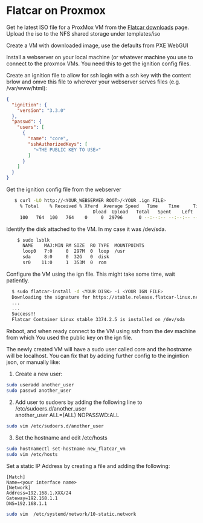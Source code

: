 # Flatcar on Proxmox

Get he latest ISO file for a ProxMox VM from the [Flatcar downloads](https://stable.release.flatcar-linux.net/amd64-usr/current/flatcar_production_iso_image.iso) page. Upload the iso to the NFS shared storage under templates/iso  
  
Create a VM with downloaded image, use the defaults from PXE WebGUI  
  
Install a webserver on your local machine (or whatever machine you use to connect to the proxmox VMs. You need this to get the ignition config files.  
  
Create an ignition file to allow for ssh login with a ssh key with the content brlow and omve this file to wherever your webserver serves files (e.g. /var/www/html):  

```json
{
  "ignition": {
    "version": "3.3.0"
  },
  "passwd": {
    "users": [
      {
        "name": "core",
        "sshAuthorizedKeys": [
          "<THE PUBLIC KEY TO USE>"
        ]
      }
    ]
  }
}
```  
  
Get the ignition config file from the webserver  

 ``` bash
    $ curl -LO http://<YOUR_WEBSERVER ROOT>/<YOUR .ign FILE>
      % Total    % Received % Xferd  Average Speed   Time    Time     Time  Current
                                 Dload  Upload   Total   Spent    Left  Speed
      100   764  100   764    0     0  29796      0 --:--:-- --:--:-- --:--:-- 30560
```  

Identify the disk attached to the VM. In my case it was /dev/sda.

``` bash
    $ sudo lsblk
      NAME    MAJ:MIN RM SIZE  RO TYPE  MOUNTPOINTS 
      loop0   7:0     0  297M  0  loop  /usr   
      sda     8:0     0  32G   0  disk
      sr0    11:0     1  353M  0  rom

```  

Configure the VM using the ign file. This might take some time, wait patiently.  

```bash
  $ sudo flatcar-install -d <YOUR DISK> -i <YOUR IGN FILE>  
  Downloading the signature for https://stable.release.flatcar-linux.net/amd64-usr
  ...
  ...
  Success!! 
  Flatcar Container Linux stable 3374.2.5 is installed on /dev/sda
```

Reboot, and when ready connect to the VM using ssh from the dev machine from which You used the public key on the ign file.  

The newly created VM will have a sudo user called core and the hostname will be localhost. You can fix that by adding further config to the ingintion json, or manually like:  
1. Create a new user:  

```bash  
sudo useradd another_user
sudo passwd another_user
```  
2. Add user to sudoers by adding the following line to /etc/sudoers.d/another_user  
another_user ALL=(ALL) NOPASSWD:ALL  
```bash
sudo vim /etc/sudoers.d/another_user
```
3. Set the hostname  and edit /etc/hosts
```bash
sudo hostnamectl set-hostname new_flatcar_vm
sudo vim /etc/hosts
```  
Set a static IP Address by creating a file and adding the following: 
```   
[Match]  
Name=<your interface name>   
[Network]  
Address=192.168.1.XXX/24  
Gateway=192.168.1.1  
DNS=192.168.1.1    
```  

```bash
sudo vim  /etc/systemd/network/10-static.network 
```